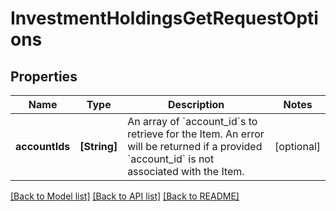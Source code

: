 # InvestmentHoldingsGetRequestOptions

## Properties
Name | Type | Description | Notes
------------ | ------------- | ------------- | -------------
**accountIds** | **[String]** | An array of &#x60;account_id&#x60;s to retrieve for the Item. An error will be returned if a provided &#x60;account_id&#x60; is not associated with the Item. | [optional] 

[[Back to Model list]](../README.md#documentation-for-models) [[Back to API list]](../README.md#documentation-for-api-endpoints) [[Back to README]](../README.md)


